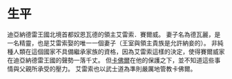 <!-- TITLE: 艾雷索．賽爾威 -->
<!-- SUBTITLE: 小山力也還是大塚明夫-->

# 生平
迪亞納德雷王國北境首都奴恩瓦德的領主艾雷索．賽爾威。
妻子名為德瓦麗，是一名精靈，也是艾雷索娶的唯一一個妻子（王室與領主貴族是允許納妾的）。
非純種人類在這個國家不具備繼承家族的資格，因為艾雷索這樣的決定，使得賽爾威家在迪亞納德雷王國的聲勢一落千丈。
但[卡佛爾](卡佛爾)在他的保護之下，並不知道這些事情與父親所承受的壓力。
艾雷索也以武士道為準則嚴厲地管教卡佛爾。